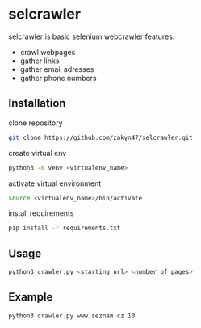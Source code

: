 # selcrawler

selcrawler is basic selenium webcrawler
features:
- crawl webpages
- gather links
- gather email adresses
- gather phone numbers

## Installation


clone repository
```bash
git clone https://github.com/zakyn47/selcrawler.git
```
create virtual env
```bash
python3 -m venv <virtualenv_name>
```
activate virtual environment
```bash
source <virtualenv_name>/bin/activate
```
install requirements
```bash
pip install -r requirements.txt
```



## Usage

```bash
python3 crawler.py <starting_url> <number of pages>
```

## Example
```bash
python3 crawler.py www.seznam.cz 10
```